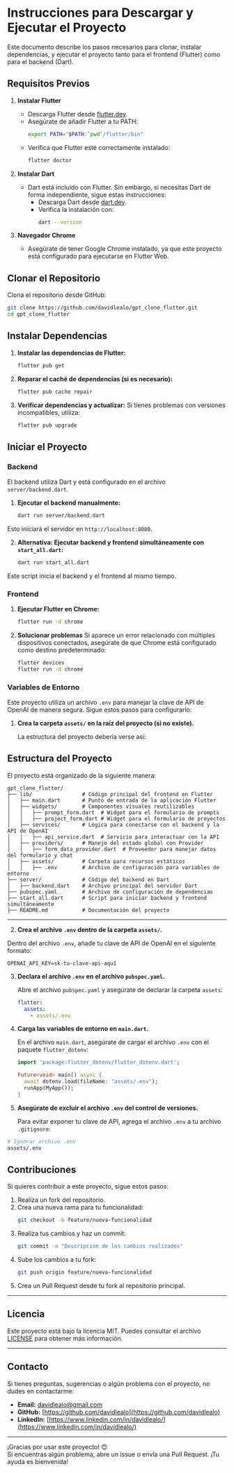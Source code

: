 # Instrucciones para Descargar y Ejecutar el Proyecto

Este documento describe los pasos necesarios para clonar, instalar dependencias, y ejecutar el proyecto tanto para el frontend (Flutter) como para el backend (Dart).

## **Requisitos Previos**

1. **Instalar Flutter**
   - Descarga Flutter desde [flutter.dev](https://flutter.dev/docs/get-started/install).
   - Asegúrate de añadir Flutter a tu PATH:
     ```bash
     export PATH="$PATH:`pwd`/flutter/bin"
     ```
   - Verifica que Flutter esté correctamente instalado:
     ```bash
     flutter doctor
     ```

2. **Instalar Dart**
   - Dart está incluido con Flutter. Sin embargo, si necesitas Dart de forma independiente, sigue estas instrucciones:
     - Descarga Dart desde [dart.dev](https://dart.dev/get-dart).
     - Verifica la instalación con:
       ```bash
       dart --version
       ```

3. **Navegador Chrome**
   - Asegúrate de tener Google Chrome instalado, ya que este proyecto está configurado para ejecutarse en Flutter Web.

## **Clonar el Repositorio**

Clona el repositorio desde GitHub:
```bash
git clone https://github.com/davidlealo/gpt_clone_flutter.git
cd gpt_clone_flutter
```
## **Instalar Dependencias**

1. **Instalar las dependencias de Flutter:**
   ```bash
   flutter pub get
   ```
2. **Reparar el caché de dependencias (si es necesario):**
   ```bash
   flutter pub cache repair
   ```
3. **Verificar dependencias y actualizar:**
   Si tienes problemas con versiones incompatibles, utiliza:
   ```bash
   flutter pub upgrade
   ```

## **Iniciar el Proyecto**

### **Backend**

El backend utiliza Dart y está configurado en el archivo `server/backend.dart`.

1. **Ejecutar el backend manualmente:**
   ```bash
   dart run server/backend.dart
   ```
Esto iniciará el servidor en `http://localhost:8080`.

2. **Alternativa: Ejecutar backend y frontend simultáneamente con `start_all.dart`:**
   ```bash
   dart run start_all.dart
   ```
Este script inicia el backend y el frontend al mismo tiempo.

### **Frontend**

1. **Ejecutar Flutter en Chrome:**
   ```bash
   flutter run -d chrome
   ```
2. **Solucionar problemas**
   Si aparece un error relacionado con múltiples dispositivos conectados, asegúrate de que Chrome está configurado como destino predeterminado:
   ```bash
   flutter devices
   flutter run -d chrome
   ```

### **Variables de Entorno**

Este proyecto utiliza un archivo `.env` para manejar la clave de API de OpenAI de manera segura. Sigue estos pasos para configurarlo:

1. **Crea la carpeta `assets/` en la raíz del proyecto (si no existe).**

   La estructura del proyecto debería verse así:

## **Estructura del Proyecto**

El proyecto está organizado de la siguiente manera:

```plaintext
gpt_clone_flutter/
├── lib/                # Código principal del frontend en Flutter
│   ├── main.dart       # Punto de entrada de la aplicación Flutter
│   ├── widgets/        # Componentes visuales reutilizables
│   │   ├── prompt_form.dart  # Widget para el formulario de prompts
│   │   ├── project_form.dart # Widget para el formulario de proyectos
│   ├── services/       # Lógica para conectarse con el backend y la API de OpenAI
│   │   ├── api_service.dart  # Servicio para interactuar con la API
│   ├── providers/      # Manejo del estado global con Provider
│   │   ├── form_data_provider.dart  # Proveedor para manejar datos del formulario y chat
│   ├── assets/         # Carpeta para recursos estáticos
│   │   ├── .env        # Archivo de configuración para variables de entorno
├── server/             # Código del backend en Dart
│   ├── backend.dart    # Archivo principal del servidor Dart
├── pubspec.yaml        # Archivo de configuración de dependencias
├── start_all.dart      # Script para iniciar backend y frontend simultáneamente
├── README.md           # Documentación del proyecto

```

---

2. **Crea el archivo `.env` dentro de la carpeta `assets/`.**

Dentro del archivo `.env`, añade tu clave de API de OpenAI en el siguiente formato:
```plaintext
OPENAI_API_KEY=sk-tu-clave-api-aquí
```
3. **Declara el archivo `.env` en el archivo `pubspec.yaml`.**

   Abre el archivo `pubspec.yaml` y asegúrate de declarar la carpeta `assets`:
   ```yaml
   flutter:
     assets:
       - assets/.env
    ```

4. **Carga las variables de entorno en `main.dart`.**

   En el archivo `main.dart`, asegúrate de cargar el archivo `.env` con el paquete `flutter_dotenv`:
   ```dart
   import 'package:flutter_dotenv/flutter_dotenv.dart';

   Future<void> main() async {
     await dotenv.load(fileName: "assets/.env");
     runApp(MyApp());
   }
   ```
5. **Asegúrate de excluir el archivo `.env` del control de versiones.**

   Para evitar exponer tu clave de API, agrega el archivo `.env` a tu archivo `.gitignore`:

```bash
# Ignorar archivo .env
assets/.env

```



## **Contribuciones**

Si quieres contribuir a este proyecto, sigue estos pasos:

1. Realiza un fork del repositorio.
2. Crea una nueva rama para tu funcionalidad:
   ```bash
   git checkout -b feature/nueva-funcionalidad
   ```
3. Realiza tus cambios y haz un commit:
   ```bash
   git commit -m "Descripción de los cambios realizados"
   ```
4. Sube los cambios a tu fork:
   ```bash
   git push origin feature/nueva-funcionalidad
   ```
5. Crea un Pull Request desde tu fork al repositorio principal.

---

## **Licencia**

Este proyecto está bajo la licencia MIT. Puedes consultar el archivo [LICENSE](LICENSE) para obtener más información.

---

## **Contacto**

Si tienes preguntas, sugerencias o algún problema con el proyecto, no dudes en contactarme:

- **Email:** [davidlealo@gmail.com](mailto:davidlealo@gmail.com)
- **GitHub:** [https://github.com/davidlealo](https://github.com/davidlealo)
- **LinkedIn:** [https://www.linkedin.com/in/davidlealo/](https://www.linkedin.com/in/davidlealo/)

---

¡Gracias por usar este proyecto! 😊  
Si encuentras algún problema, abre un issue o envía una Pull Request. ¡Tu ayuda es bienvenida!




